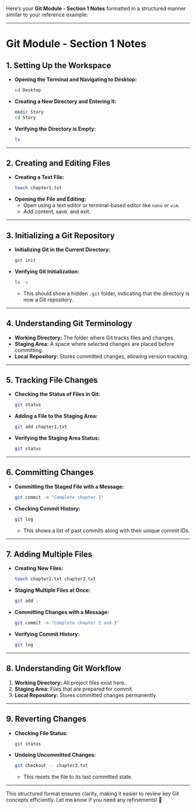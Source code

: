 Here’s your **Git Module - Section 1 Notes** formatted in a structured manner similar to your reference example:

---

# Git Module - Section 1 Notes

## 1. Setting Up the Workspace

- **Opening the Terminal and Navigating to Desktop:**
  ```sh
  cd Desktop
  ```
- **Creating a New Directory and Entering It:**
  ```sh
  mkdir Story
  cd Story
  ```
- **Verifying the Directory is Empty:**
  ```sh
  ls
  ```

---

## 2. Creating and Editing Files

- **Creating a Text File:**
  ```sh
  touch chapter1.txt
  ```
- **Opening the File and Editing:**
  - Open using a text editor or terminal-based editor like `nano` or `vim`.
  - Add content, save, and exit.

---

## 3. Initializing a Git Repository

- **Initializing Git in the Current Directory:**
  ```sh
  git init
  ```
- **Verifying Git Initialization:**
  ```sh
  ls -a
  ```
  - This should show a hidden `.git` folder, indicating that the directory is now a Git repository.

---

## 4. Understanding Git Terminology

- **Working Directory:** The folder where Git tracks files and changes.
- **Staging Area:** A space where selected changes are placed before committing.
- **Local Repository:** Stores committed changes, allowing version tracking.

---

## 5. Tracking File Changes

- **Checking the Status of Files in Git:**
  ```sh
  git status
  ```
- **Adding a File to the Staging Area:**
  ```sh
  git add chapter1.txt
  ```
- **Verifying the Staging Area Status:**
  ```sh
  git status
  ```

---

## 6. Committing Changes

- **Committing the Staged File with a Message:**
  ```sh
  git commit -m "Complete chapter 1"
  ```
- **Checking Commit History:**
  ```sh
  git log
  ```
  - This shows a list of past commits along with their unique commit IDs.

---

## 7. Adding Multiple Files

- **Creating New Files:**
  ```sh
  touch chapter2.txt chapter3.txt
  ```
- **Staging Multiple Files at Once:**
  ```sh
  git add .
  ```
- **Committing Changes with a Message:**
  ```sh
  git commit -m "Complete chapter 2 and 3"
  ```
- **Verifying Commit History:**
  ```sh
  git log
  ```

---

## 8. Understanding Git Workflow

1. **Working Directory:** All project files exist here.
2. **Staging Area:** Files that are prepared for commit.
3. **Local Repository:** Stores committed changes permanently.

---

## 9. Reverting Changes

- **Checking File Status:**
  ```sh
  git status
  ```
- **Undoing Uncommitted Changes:**
  ```sh
  git checkout -- chapter3.txt
  ```
  - This resets the file to its last committed state.

---

This structured format ensures clarity, making it easier to review key Git concepts efficiently. Let me know if you need any refinements! 🚀
